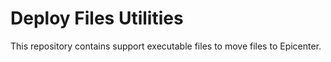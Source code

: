 # Deploy Files Utilities

This repository contains support executable files to move files to Epicenter.
